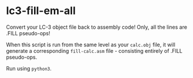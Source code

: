 # lc3-fill-em-all
Convert your LC-3 object file back to assembly code! Only, all the lines are .FILL pseudo-ops!

When this script is run from the same level as your `calc.obj` file, it will generate a corresponding `fill-calc.asm` file - consisting entirely of .FILL pseudo-ops.

Run using `python3`.
